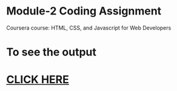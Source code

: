 # Module-2 Coding Assignment

Coursera course: HTML, CSS, and Javascript for Web Developers

# To see the output 
# [CLICK HERE](https://d3v07.github.io/module-2_solution/index.html)
